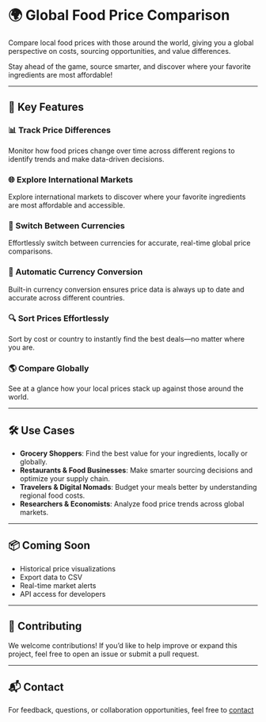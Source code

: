 # 🌍 Global Food Price Comparison

Compare local food prices with those around the world, giving you a global perspective on costs, sourcing opportunities, and value differences.

Stay ahead of the game, source smarter, and discover where your favorite ingredients are most affordable!

---

## 🚀 Key Features

### 📊 Track Price Differences  
Monitor how food prices change over time across different regions to identify trends and make data-driven decisions.

### 🌐 Explore International Markets  
Explore international markets to discover where your favorite ingredients are most affordable and accessible.

### 💱 Switch Between Currencies  
Effortlessly switch between currencies for accurate, real-time global price comparisons.

### 🧮 Automatic Currency Conversion  
Built-in currency conversion ensures price data is always up to date and accurate across different countries.

### 🔍 Sort Prices Effortlessly  
Sort by cost or country to instantly find the best deals—no matter where you are.

### 🌎 Compare Globally  
See at a glance how your local prices stack up against those around the world.

---

## 🛠 Use Cases

- **Grocery Shoppers**: Find the best value for your ingredients, locally or globally.  
- **Restaurants & Food Businesses**: Make smarter sourcing decisions and optimize your supply chain.  
- **Travelers & Digital Nomads**: Budget your meals better by understanding regional food costs.  
- **Researchers & Economists**: Analyze food price trends across global markets.

---

## 📦 Coming Soon

- Historical price visualizations  
- Export data to CSV  
- Real-time market alerts  
- API access for developers

---

## 🤝 Contributing

We welcome contributions! If you’d like to help improve or expand this project, feel free to open an issue or submit a pull request.

---

## 📬 Contact

For feedback, questions, or collaboration opportunities, feel free to [contact](mailto:leapdeck1@gmail.com)

